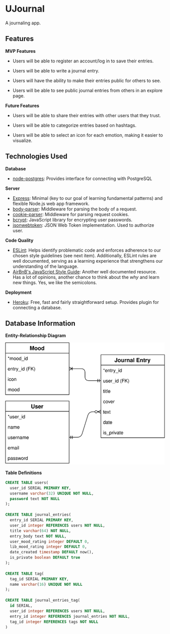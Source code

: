 # UJournal

A journaling app.

## Features

**MVP Features**

- Users will be able to register an account/log in to save their entries.

- Users will be able to write a journal entry.

- Users will have the ability to make their entries public for others to see.

- Users will be able to see public journal entries from others in an explore page.

**Future Features**

- Users will be able to share their entries with other users that they trust.

- Users will be able to categorize entries based on hashtags.

- Users will be able to select an icon for each emotion, making it easier to visualize.

## Technologies Used

**Database**

- [node-postgres](https://node-postgres.com/): Provides interface for connecting with PostgreSQL

**Server**

- [Express](https://expressjs.com/): Minimal (key to our goal of learning fundamental patterns) and flexible Node.js web app framework.
- [body-parser](https://github.com/expressjs/body-parser): Middleware for parsing the body of a request.
- [cookie-parser](https://github.com/expressjs/cookie-parser): Middleware for parsing request cookies.
- [bcrypt](https://github.com/kelektiv/node.bcrypt.js): JavaScript library for encrypting user passwords.
- [jsonwebtoken](https://github.com/auth0/node-jsonwebtoken): JSON Web Token implementation. Used to authorize user.

**Code Quality**

- [ESLint](https://eslint.org/): Helps identify problematic code and enforces adherence to our chosen style guidelines (see next item). Additionally, ESLint rules are well documented, serving as a learning experience that strengthens our understanding of the language.
- [AirBnB's JavaScript Style Guide](https://github.com/airbnb/javascript): Another well documented resource. Has a lot of opinions, another chance to think about the _why_ and learn new things. Yes, we like the semicolons.

**Deployment**

- [Heroku](https://devcenter.heroku.com/categories/nodejs-support): Free, fast and fairly straightforward setup. Provides plugin for connecting a database.

## Database Information

**Entity-Relationship Diagram**

![ERD](./Feels.svg)

**Table Definitions**

```sql
CREATE TABLE users(
  user_id SERIAL PRIMARY KEY,
  username varchar(32) UNIQUE NOT NULL,
  password text NOT NULL
);

CREATE TABLE journal_entries(
  entry_id SERIAL PRIMARY KEY,
  user_id integer REFERENCES users NOT NULL,
  title varchar(64) NOT NULL,
  entry_body text NOT NULL,
  user_mood_rating integer DEFAULT 0,
  lib_mood_rating integer DEFAULT 0,
  date_created timestamp DEFAULT now(),
  is_private boolean DEFAULT true
);

CREATE TABLE tag(
  tag_id SERIAL PRIMARY KEY,
  name varchar(16) UNIQUE NOT NULL
);

CREATE TABLE journal_entries_tag(
  id SERIAL,
  user_id integer REFERENCES users NOT NULL,
  entry_id integer REFERENCES journal_entries NOT NULL,
  tag_id integer REFERENCES tags NOT NULL
) 
```
